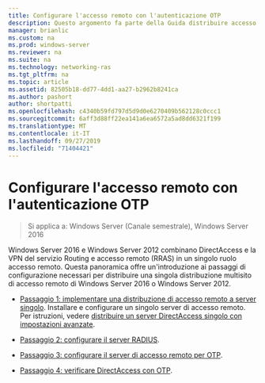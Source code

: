 ```yaml
---
title: Configurare l'accesso remoto con l'autenticazione OTP
description: Questo argomento fa parte della Guida distribuire accesso remoto con l'autenticazione OTP in Windows Server 2016.
manager: brianlic
ms.custom: na
ms.prod: windows-server
ms.reviewer: na
ms.suite: na
ms.technology: networking-ras
ms.tgt_pltfrm: na
ms.topic: article
ms.assetid: 82505b18-dd77-4dd1-aa27-b2962b8241ca
ms.author: pashort
author: shortpatti
ms.openlocfilehash: c4340b59fd797d5d9d0e6270409b562128c0ccc1
ms.sourcegitcommit: 6aff3d88ff22ea141a6ea6572a5ad8dd6321f199
ms.translationtype: MT
ms.contentlocale: it-IT
ms.lasthandoff: 09/27/2019
ms.locfileid: "71404421"
---
```

# <a name="configure-remote-access-with-otp-authentication"></a>Configurare l'accesso remoto con l'autenticazione OTP

>Si applica a: Windows Server (Canale semestrale), Windows Server 2016

 Windows Server 2016 e Windows Server 2012 combinano DirectAccess e la VPN del servizio Routing e accesso remoto (RRAS) in un singolo ruolo accesso remoto. Questa panoramica offre un'introduzione ai passaggi di configurazione necessari per distribuire una singola distribuzione multisito di accesso remoto di Windows Server 2016 o Windows Server 2012.  


- [Passaggio 1: implementare una distribuzione di accesso remoto a server singolo](../../multisite/configure/Step-1-Implement-a-Single-Server-Remote-Access-Deployment.md). Installare e configurare un singolo server di accesso remoto. Per istruzioni, vedere [distribuire un server DirectAccess singolo con impostazioni avanzate](https://technet.microsoft.com/windows-server-docs/networking/remote-access/directaccess/single-server-advanced/deploy-a-single-directaccess-server-with-advanced-settings).

- [Passaggio 2: configurare il server RADIUS](Step-2-Configure-the-RADIUS-Server.md).

- [Passaggio 3: configurare il server di accesso remoto per OTP](Step-3-Configure-the-Remote-Access-Server-for-OTP.md).

- [Passaggio 4: verificare DirectAccess con OTP](Step-4-Verify-DirectAccess-with-OTP.md).
  


